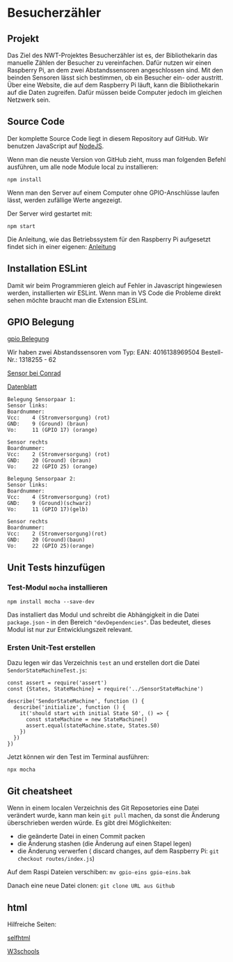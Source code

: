 # Besucherzähler
## Projekt

Das Ziel des NWT-Projektes Besucherzähler ist es, der Bibliothekarin das manuelle Zählen  der Besucher zu vereinfachen. Dafür nutzen wir einen Raspberry Pi, an dem zwei Abstandssensoren angeschlossen sind. Mit den beinden Sensoren lässt sich bestimmen, ob ein Besucher ein- oder austritt. Über eine Website, die auf dem Raspberry Pi läuft, kann die Bibliothekarin auf die Daten zugreifen. Dafür müssen beide Computer jedoch im gleichen Netzwerk sein.


## Source Code

Der komplette Source Code liegt in diesem Repository auf GitHub. Wir benutzen JavaScript auf [NodeJS](https://nodejs.org/).

Wenn man die neuste Version von GitHub zieht, muss man folgenden Befehl ausführen, um alle node Module local zu installieren:


```
npm install
```

Wenn man den Server auf einem Computer ohne GPIO-Anschlüsse laufen lässt, werden zufällige Werte angezeigt.

Der Server wird gestartet mit:

``` 
npm start
```

Die Anleitung, wie das Betriebssystem für den Raspberry Pi aufgesetzt findet sich in einer eigenen: [Anleitung](setup.md)

## Installation ESLint

Damit wir beim Programmieren gleich auf Fehler in Javascript hingewiesen werden, installierten wir ESLint.
Wenn man in VS Code die Probleme direkt sehen möchte braucht man die Extension ESLint.

## GPIO Belegung
[gpio Belegung](https://de.pinout.xyz)

Wir haben zwei Abstandssensoren vom Typ: 
EAN: 4016138969504
Bestell-Nr.: 1318255 - 62

[Sensor bei Conrad](https://www.conrad.de/de/p/joy-it-infrarot-abstandssensor-raspberry-pi-erweiterungs-platine-passend-fuer-einplatinen-computer-arduino-banana-pi-1318255.html?searchType=SearchRedirect)

[Datenblatt](https://asset.conrad.com/media10/add/160267/c1/-/en/001318255DS01/datenblatt-1318255-joy-it-infrarot-abstandssensor-raspberry-pi-erweiterungs-platine-passend-fuer-einplatinen-computer-arduino-banana-pi.pdf)

```
Belegung Sensorpaar 1: 
Sensor links:
Boardnummer:
Vcc:    4 (Stromversorgung) (rot)
GND:    9 (Ground) (braun)
Vo:     11 (GPIO 17) (orange)

Sensor rechts
Boardnummer:
Vcc:    2 (Stromversorgung) (rot)
GND:    20 (Ground) (braun)
Vo:     22 (GPIO 25) (orange)
```

```
Belegung Sensorpaar 2: 
Sensor links:
Boardnummer:
Vcc:    4 (Stromversorgung) (rot)
GND:    9 (Ground)(schwarz)
Vo:     11 (GPIO 17)(gelb)

Sensor rechts
Boardnummer:
Vcc:    2 (Stromversorgung)(rot)
GND:    20 (Ground)(baun)
Vo:     22 (GPIO 25)(orange)
```



## Unit Tests hinzufügen

### Test-Modul `mocha` installieren

```
npm install mocha --save-dev
```

Das installiert das Modul und schreibt die Abhängigkeit in die Datei `package.json` - in den Bereich `"devDependencies"`. Das bedeutet, dieses Modul ist nur zur Entwicklungszeit relevant. 

### Ersten Unit-Test erstellen

Dazu legen wir das Verzeichnis `test` an und erstellen dort die Datei `SendorStateMachineTest.js`: 

```
const assert = require('assert')
const {States, StateMachine} = require('../SensorStateMachine')

describe('SendorStateMachine', function () {
  describe('initialize', function () {
    it('should start with initial State S0', () => {
      const stateMachine = new StateMachine()
      assert.equal(stateMachine.state, States.S0)
    })
  })
}) 
``` 

Jetzt können wir den Test im Terminal ausführen: 

```
npx mocha
```
 
## Git cheatsheet

Wenn in einem localen Verzeichnis des Git Reposetories eine Datei verändert wurde, kann man kein `git pull` machen, da sonst die Änderung überschrieben werden würde. Es gibt drei Möglichkeiten:

* die geänderte Datei in einen Commit packen
* die Änderung stashen (die Änderung auf einen Stapel legen)
* die Änderung verwerfen ( discard changes, auf dem Raspberry Pi: `git checkout routes/index.js`)

Auf dem Raspi Dateien verschiben:
`mv gpio-eins gpio-eins.bak`

Danach eine neue Datei clonen:
`git clone URL aus Github`

## html

Hilfreiche Seiten:

[selfhtml](https://wiki.selfhtml.org/wiki/SELFHTML)

[W3schools](https://www.w3schools.com/)